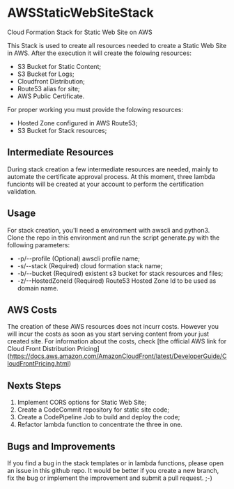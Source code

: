 # AWSStaticWebSiteStack
Cloud Formation Stack for Static Web Site on AWS

This Stack is used to create all resources needed to create a Static Web Site in AWS. After the execution it will create the folowing resources:
* S3 Bucket for Static Content;
* S3 Bucket for Logs;
* Cloudfront Distribution;
* Route53 alias for site;
* AWS Public Certificate.

For proper working you must provide the folowing resources:
* Hosted Zone configured in AWS Route53;
* S3 Bucket for Stack resources;

## Intermediate Resources
During stack creation a few intermediate resources are needed, mainly to automate the certificate approval process. At this moment, three lambda funcionts will be created at your account to perform the certification validation.

## Usage
For stack creation, you'll need a environment with awscli and python3. Clone the repo in this environment and run the script generate.py with the following parameters:
* -p/--profile      (Optional) awscli profile name;
* -s/--stack        (Required) cloud formation stack name;
* -b/--bucket       (Required) existent s3 bucket for stack resources and files;
* -z/--HostedZoneId  (Required) Route53 Hosted Zone Id to be used as domain name.

## AWS Costs
The creation of these AWS resources does not incurr costs. However you will incur the costs as soon as you start serving content from your just created site. For information about the costs, check [the official AWS link for Cloud Front Distribution Pricing] (https://docs.aws.amazon.com/AmazonCloudFront/latest/DeveloperGuide/CloudFrontPricing.html)

## Nexts Steps
1. Implement CORS options for Static Web Site;
2. Create a CodeCommit repository for static site code;
3. Create a CodePipeline Job to build and deploy the code;
4. Refactor lambda function to concentrate the three in one.

## Bugs and Improvements
If you find a bug in the stack templates or in lambda functions, please open an issue in this github repo. It would be better if you create a new branch, fix the bug or implement the improvement and submit a pull request. ;-)